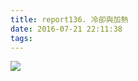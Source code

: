 ```yaml
---
title: report136. 冷卻與加熱
date: 2016-07-21 22:11:38
tags:
---
```

![](https://i.loli.net/2017/12/25/5a410c5f83181.jpg)
